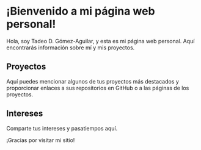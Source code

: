 # ¡Bienvenido a mi página web personal!

Hola, soy Tadeo D. Gómez-Aguilar, y esta es mi página web personal. Aquí encontrarás información sobre mí y mis proyectos.

## Proyectos

Aquí puedes mencionar algunos de tus proyectos más destacados y proporcionar enlaces a sus repositorios en GitHub o a las páginas de los proyectos.

## Intereses

Comparte tus intereses y pasatiempos aquí.

¡Gracias por visitar mi sitio!
